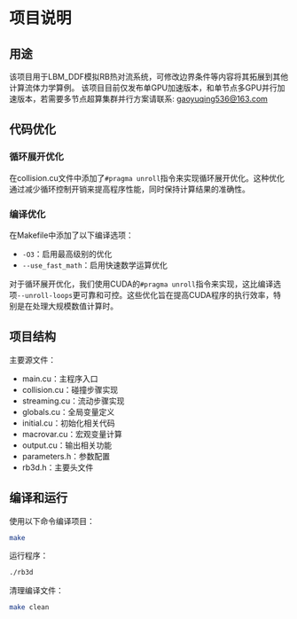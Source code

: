 # 项目说明
## 用途
该项目用于LBM_DDF模拟RB热对流系统，可修改边界条件等内容将其拓展到其他计算流体力学算例。
该项目目前仅发布单GPU加速版本，和单节点多GPU并行加速版本，若需要多节点超算集群并行方案请联系: gaoyuqing536@163.com

## 代码优化

### 循环展开优化
在collision.cu文件中添加了`#pragma unroll`指令来实现循环展开优化。这种优化通过减少循环控制开销来提高程序性能，同时保持计算结果的准确性。

### 编译优化
在Makefile中添加了以下编译选项：
- `-O3`：启用最高级别的优化
- `--use_fast_math`：启用快速数学运算优化

对于循环展开优化，我们使用CUDA的`#pragma unroll`指令来实现，这比编译选项`--unroll-loops`更可靠和可控。这些优化旨在提高CUDA程序的执行效率，特别是在处理大规模数值计算时。

## 项目结构
主要源文件：
- main.cu：主程序入口
- collision.cu：碰撞步骤实现
- streaming.cu：流动步骤实现
- globals.cu：全局变量定义
- initial.cu：初始化相关代码
- macrovar.cu：宏观变量计算
- output.cu：输出相关功能
- parameters.h：参数配置
- rb3d.h：主要头文件

## 编译和运行
使用以下命令编译项目：
```bash
make
```

运行程序：
```bash
./rb3d
```

清理编译文件：
```bash
make clean
```